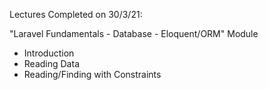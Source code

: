Lectures Completed on 30/3/21:

"Laravel Fundamentals - Database - Eloquent/ORM" Module
* Introduction
* Reading Data
* Reading/Finding with Constraints